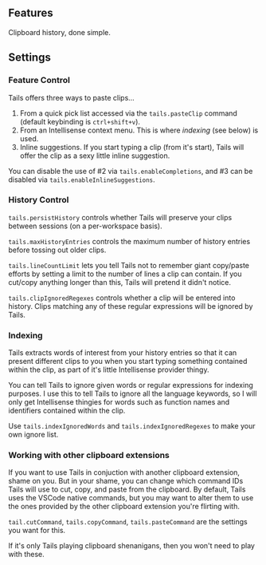 ## Features

Clipboard history, done simple. 

## Settings

### Feature Control

Tails offers three ways to paste clips...

1) From a quick pick list accessed via the `tails.pasteClip` command (default keybinding is `ctrl+shift+v`).
2) From an Intellisense context menu. This is where *indexing* (see below) is used.
3) Inline suggestions. If you start typing a clip (from it's start), Tails will offer the clip as a sexy little inline suggestion.

You can disable the use of #2 via `tails.enableCompletions`, and #3 can be disabled via `tails.enableInlineSuggestions`.

### History Control

`tails.persistHistory` controls whether Tails will preserve your clips between sessions (on a per-workspace basis).

`tails.maxHistoryEntries` controls the maximum number of history entries before tossing out older clips.

`tails.lineCountLimit` lets you tell Tails not to remember giant copy/paste efforts by setting a limit to the number of lines a clip can contain. If you cut/copy anything longer than this, Tails will pretend it didn't notice.

`tails.clipIgnoredRegexes` controls whether a clip will be entered into history. Clips matching any of these regular expressions will be ignored by Tails.

### Indexing

Tails extracts words of interest from your history entries so that it can present different clips to you when you start typing something contained within the clip, as part of it's little Intellisense provider thingy.

You can tell Tails to ignore given words or regular expressions for indexing purposes. I use this to tell Tails to ignore all the language keywords, so I will only get Intellisense thingies for words such as function names and identifiers contained within the clip.

Use `tails.indexIgnoredWords` and `tails.indexIgnoredRegexes` to make your own ignore list.

### Working with other clipboard extensions

If you want to use Tails in conjuction with another clipboard extension, shame on you. But in your shame, you can change which command IDs Tails will use to cut, copy, and paste from the clipboard. By default, Tails uses the VSCode native commands, but you may want to alter them to use the ones provided by the other clipboard extension you're flirting with.

`tail.cutCommand`, `tails.copyCommand`, `tails.pasteCommand` are the settings you want for this.

If it's only Tails playing clipboard shenanigans, then you won't need to play with these.
